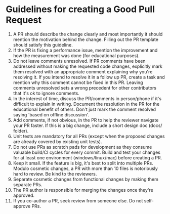 # Guidelines for creating a Good Pull Request

1. A PR should describe the change clearly and most importantly it should mention the motivation behind the change. Filling out the PR template should satisfy this guideline.
2. If the PR is fixing a performance issue, mention the improvement and how the measurement was done (for educational purposes).
3. Do not leave comments unresolved. If PR comments have been addressed without making the requested code changes, explicitly mark them resolved with an appropriate comment explaining why you're resolving it. If you intend to resolve it in a follow up PR, create a task and mention why this comment cannot be fixed in this PR. Leaving comments unresolved sets a wrong precedent for other contributors that it's ok to ignore comments.
4. In the interest of time, discuss the PR/comments in person/phone if it's difficult to explain in writing. Document the resolution in the PR for the educational benefit of others. Don't just mark the comment resolved saying 'based on offline discussion'.
5. Add comments, if not obvious, in the PR to help the reviewer navigate your PR faster. If this is a big change, include a short design doc (docs/ folder).
6. Unit tests are mandatory for all PRs (except when the proposed changes are already covered by existing unit tests).
7. Do not use PRs as scratch pads for development as they consume valuable build/CI cycles for every commit. Build and test your changes for at least one environment (windows/linux/mac) before creating a PR.
8. Keep it small. If the feature is big, it's best to split into multiple PRs. Modulo cosmetic changes, a PR with more than 10 files is notoriously hard to review. Be kind to the reviewers.
9. Separate cosmetic changes from functional changes by making them separate PRs.
10. The PR author is responsible for merging the changes once they're approved.
11. If you co-author a PR, seek review from someone else. Do not self-approve PRs.
